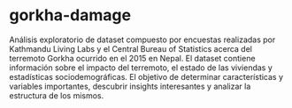# gorkha-damage
Análisis exploratorio de dataset compuesto por encuestas realizadas por Kathmandu Living Labs y el Central Bureau of Statistics acerca del terremoto Gorkha ocurrido en el 2015 en Nepal. El dataset contiene información sobre el impacto del terremoto, el estado de las viviendas y estadísticas sociodemográficas. El objetivo de determinar características y variables importantes, descubrir insights interesantes y analizar la estructura de los mismos.
